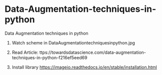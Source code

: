 # Data-Augmentation-techniques-in-python
Data Augmentation techniques in python 

1. Watch scheme in DataAugmentationtechniquesinpython.jpg

1. Read Article: ttps://towardsdatascience.com/data-augmentation-techniques-in-python-f216ef5eed69

2. Install library https://imageio.readthedocs.io/en/stable/installation.html
